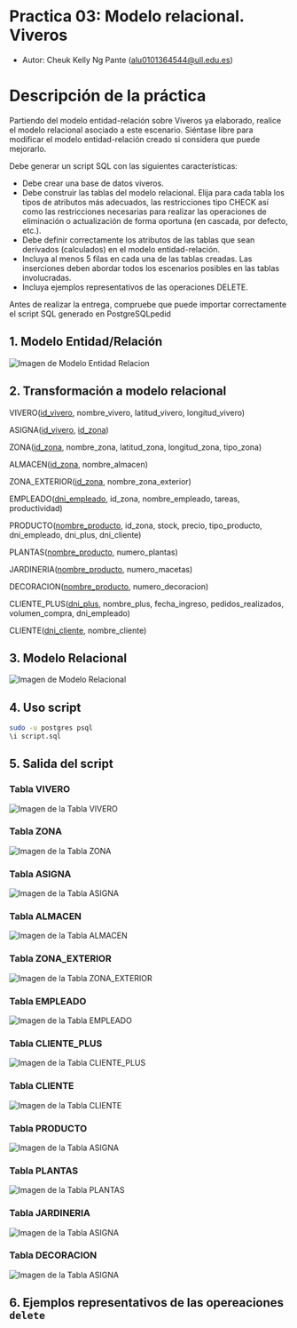 # Practica 03: Modelo relacional. Viveros
* Autor: Cheuk Kelly Ng Pante (alu0101364544@ull.edu.es)

# Descripción de la práctica
Partiendo del modelo entidad-relación sobre Viveros ya elaborado, realice el modelo relacional asociado a este escenario. Siéntase libre para modificar el modelo entidad-relación creado si considera que puede mejorarlo.

Debe generar un script SQL con las siguientes características:
* Debe crear una base de datos viveros.
* Debe construir las tablas del modelo relacional. Elija para cada tabla los tipos de atributos más adecuados, las restricciones tipo CHECK así como las
restricciones necesarias para realizar las operaciones de eliminación o actualización de forma oportuna (en cascada, por defecto, etc.).
* Debe definir correctamente los atributos de las tablas que sean derivados
(calculados) en el modelo entidad-relación.
* Incluya al menos 5 filas en cada una de las tablas creadas. Las inserciones
deben abordar todos los escenarios posibles en las tablas involucradas.
* Incluya ejemplos representativos de las operaciones DELETE.

Antes de realizar la entrega, compruebe que puede importar correctamente el script SQL generado en PostgreSQLpedid

## 1. Modelo Entidad/Relación

![Imagen de Modelo Entidad Relacion](./img/Modelo_Entidad-Relacion_Viveros.jpg)

## 2. Transformación a modelo relacional
VIVERO(<u>id_vivero</u>, nombre_vivero, latitud_vivero, longitud_vivero) 

ASIGNA(<u>id_vivero</u>, <u>id_zona</u>)

ZONA(<u>id_zona</u>, nombre_zona, latitud_zona, longitud_zona, tipo_zona)

ALMACEN(<u>id_zona</u>, nombre_almacen)

ZONA_EXTERIOR(<u>id_zona</u>, nombre_zona_exterior)

EMPLEADO(<u>dni_empleado</u>, id_zona, nombre_empleado, tareas, productividad)

PRODUCTO(<u>nombre_producto</u>, id_zona, stock, precio, tipo_producto, dni_empleado, dni_plus, dni_cliente)

PLANTAS(<u>nombre_producto</u>, numero_plantas)

JARDINERIA(<u>nombre_producto</u>, numero_macetas)

DECORACION(<u>nombre_producto</u>, numero_decoracion)

CLIENTE_PLUS(<u>dni_plus</u>, nombre_plus, fecha_ingreso, pedidos_realizados, volumen_compra, dni_empleado)

CLIENTE(<u>dni_cliente</u>, nombre_cliente)

## 3. Modelo Relacional

![Imagen de Modelo Relacional](./img/Modelo_Relacional.jpg)

## 4. Uso script
``` bash
sudo -u postgres psql
\i script.sql
```

## 5. Salida del script
### Tabla VIVERO

![Imagen de la Tabla VIVERO](./img/select_vivero.png)

### Tabla ZONA

![Imagen de la Tabla ZONA](./img/select_zona.png)

### Tabla ASIGNA

![Imagen de la Tabla ASIGNA](./img/select_asigna.png)

### Tabla ALMACEN

![Imagen de la Tabla ALMACEN](./img/select_almacen.png)

### Tabla ZONA_EXTERIOR

![Imagen de la Tabla ZONA_EXTERIOR](./img/select_zona-exterior.png)

### Tabla EMPLEADO

![Imagen de la Tabla EMPLEADO](./img/select_empleado.png)

### Tabla CLIENTE_PLUS

![Imagen de la Tabla CLIENTE_PLUS](./img/select_cliente-plus.png)

### Tabla CLIENTE

![Imagen de la Tabla CLIENTE](./img/select_cliente.png)

### Tabla PRODUCTO

![Imagen de la Tabla ASIGNA](./img/select_producto.png)

### Tabla PLANTAS

![Imagen de la Tabla PLANTAS](./img/select_planta.png)

### Tabla JARDINERIA

![Imagen de la Tabla ASIGNA](./img/select_jardineria.png)

### Tabla DECORACION

![Imagen de la Tabla ASIGNA](./img/select_decoracion.png)

## 6. Ejemplos representativos de las opereaciones `delete`

